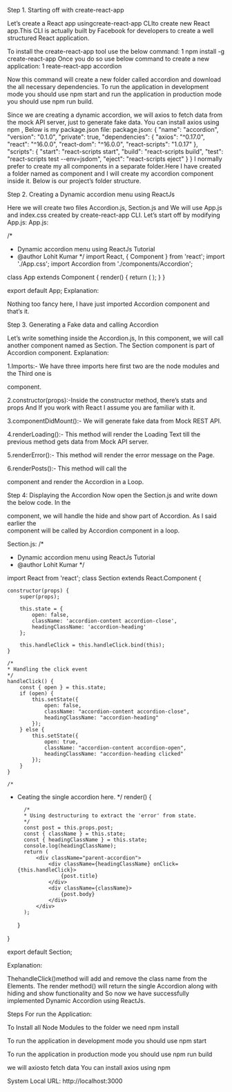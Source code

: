 Step 1. Starting off with create-react-app

Let’s create a React app usingcreate-react-app CLIto create new React app.This CLI is actually built by Facebook for developers to create a well structured React application.

To install the create-react-app tool use the below command:
1 npm install -g create-react-app
Once you do so use below command to create a new application:
1 reate-react-app accordion

Now this command will create a new folder called accordion and download the all necessary dependencies. 
To run the application in development mode you should use
npm start and 
run the application in production mode you should use
npm run build.

Since we are creating a dynamic accordion, we will axios to fetch data from the mock API server, just to generate fake data. 
You can install axios using npm , Below is my package.json file:
package.json:
{
  "name": "accordion",
  "version": "0.1.0",
  "private": true,
  "dependencies": {
    "axios": "^0.17.0",
    "react": "^16.0.0",
    "react-dom": "^16.0.0",
    "react-scripts": "1.0.17"
  },
  "scripts": {
    "start": "react-scripts start",
    "build": "react-scripts build",
    "test": "react-scripts test --env=jsdom",
    "eject": "react-scripts eject"
  }
}
I normally prefer to create my all components in a separate folder.Here I have created a folder named as component and I will create my accordion component inside it. Below is our project’s folder structure.

Step 2. Creating a Dynamic accordion menu using ReactJs

Here we will create two files Accordion.js, Section.js and We will use App.js and index.css created by create-react-app CLI. Let’s start off by modifying App.js:
App.js:

/* 
* Dynamic accordion menu using ReactJs Tutorial
* @author Lohit Kumar 
*/
import React, { Component } from 'react';
import './App.css';
import Accordion from './components/Accordion';

class App extends Component {
  render() {
        return (
            <Accordion/>
        );
    }
}

export default App;
Explanation:

Nothing too fancy here, I have just imported Accordion component and that’s it.

Step 3. Generating a Fake data and calling Accordion

Let’s write something inside the Accordion.js, In this component, we will call another component named as Section. The Section component is part of Accordion component.
Explanation:

1.Imports:- We have three imports here first two are the node modules and the Third one is<Section>component.

2.constructor(props):-Inside the constructor method, there’s stats and props And If you work with React I assume you are familiar with it.

3.componentDidMount():- We will generate fake data from Mock REST API.

4.renderLoading():- This method will render the Loading Text till the previous method gets data from Mock API server.

5.renderError():- This method will render the error message on the Page.

6.renderPosts():- This method will call the<Section/>component and render the Accordion in a Loop.

Step 4: Displaying the Accordion
Now open the Section.js and write down the below code. In the<Section/>component, we will handle the hide and show part of Accordion. As I said earlier the<Section/>component will be called by Accordion component in a loop.

Section.js:
/* 
* Dynamic accordion menu using ReactJs Tutorial
* @author Lohit Kumar 
*/

import React from 'react';
class Section extends React.Component {

    constructor(props) {
        super(props);

        this.state = {
            open: false,
            className: 'accordion-content accordion-close',
            headingClassName: 'accordion-heading'
        };

        this.handleClick = this.handleClick.bind(this);
    }

	/*
	* Handling the click event
	*/
    handleClick() {
        const { open } = this.state;
        if (open) {
            this.setState({
                open: false,
                className: "accordion-content accordion-close",
                headingClassName: "accordion-heading"
            });
        } else {
            this.setState({
                open: true,
                className: "accordion-content accordion-open",
                headingClassName: "accordion-heading clicked"
            });
        }
    }

    /*
* Ceating the single accordion here.
*/
    render() {

		/*
		* Using destructuring to extract the 'error' from state.
		*/
        const post = this.props.post;
        const { className } = this.state;
        const { headingClassName } = this.state;
        console.log(headingClassName);
        return (
            <div className="parent-accordion">
                <div className={headingClassName} onClick={this.handleClick}>
                    {post.title}
                </div>
                <div className={className}>
                    {post.body}
                </div>
            </div>
        );
    }

}

export default Section;

Explanation:

ThehandleClick()method will add and remove the class name from the Elements. The render method() will return the single Accordion along with hiding and show functionality and So now we have successfully implemented Dynamic Accordion using ReactJs.

Steps For run the Application:

To Install all Node Modules to the folder we need 
npm install

To run the application in development mode you should use
npm start

To run the application in production mode you should use
npm run build

we will axiosto fetch data
You can install axios using npm


System Local URL:
http://localhost:3000 
